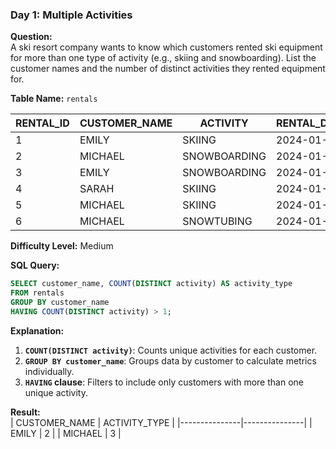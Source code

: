 ### **Day 1: Multiple Activities**  
**Question:**  
A ski resort company wants to know which customers rented ski equipment for more than one type of activity (e.g., skiing and snowboarding). List the customer names and the number of distinct activities they rented equipment for.  

**Table Name:** `rentals`  

| RENTAL_ID | CUSTOMER_NAME | ACTIVITY       | RENTAL_DATE  |
|-----------|---------------|----------------|--------------|
| 1         | EMILY         | SKIING         | 2024-01-01   |
| 2         | MICHAEL       | SNOWBOARDING   | 2024-01-02   |
| 3         | EMILY         | SNOWBOARDING   | 2024-01-03   |
| 4         | SARAH         | SKIING         | 2024-01-01   |
| 5         | MICHAEL       | SKIING         | 2024-01-02   |
| 6         | MICHAEL       | SNOWTUBING     | 2024-01-02   |

**Difficulty Level:** Medium  

**SQL Query:**  
```sql
SELECT customer_name, COUNT(DISTINCT activity) AS activity_type
FROM rentals 
GROUP BY customer_name
HAVING COUNT(DISTINCT activity) > 1;
```

**Explanation:**  
1. **`COUNT(DISTINCT activity)`**: Counts unique activities for each customer.  
2. **`GROUP BY customer_name`**: Groups data by customer to calculate metrics individually.  
3. **`HAVING` clause**: Filters to include only customers with more than one unique activity.  

**Result:**  
| CUSTOMER_NAME | ACTIVITY_TYPE |
|---------------|---------------|
| EMILY         | 2             |
| MICHAEL       | 3             |
